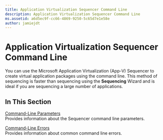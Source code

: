```yaml
---
title: Application Virtualization Sequencer Command Line
description: Application Virtualization Sequencer Command Line
ms.assetid: a6d5ec9f-cc66-4869-9250-5c65d7e1e58e
author: jamiejdt
---
```


# Application Virtualization Sequencer Command Line


You can use the Microsoft Application Virtualization (App-V) Sequencer to create virtual application packages using the command line. This method of sequencing is faster than sequencing using the **Sequencing** Wizard and is ideal if you are sequencing a large number of applications.

## In This Section


<a href="" id="command-line-parameters"></a>[Command-Line Parameters](command-line-parameters.md)  
Provides information about the Sequencer command line parameters.

<a href="" id="command-line-errors"></a>[Command-Line Errors](command-line-errors.md)  
Provides information about common command line errors.

 

 





